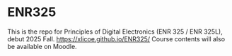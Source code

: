# ENR325
This is the repo for Principles of Digital Electronics (ENR 325 / ENR 325L), debut 2025 Fall.
https://xlicoe.github.io/ENR325/
Course contents will also be available on Moodle.
